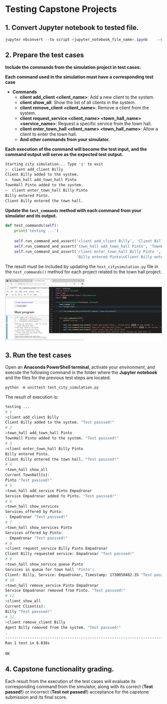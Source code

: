 # Testing Capstone Projects

## 1. Convert Jupyter notebook to tested file.

```powershell
jupyter nbconvert --to script <jupyter_notebook_file_name>.ipynb	--output CitySimulation
```

## 2. Prepare the test cases

**Include the commands from the simulation project in test cases:**

**Each command used in the simulation must have a corresponding test case**

- **Commands**
  - **client add_client <client_name>**: Add a new client to the system.
  - **client show_all**: Show the list of all clients in the system.
  - **client remove_client <client_name>**: Remove a client from the system.
  - **client request_service <client_name> <town_hall_name> <service_name>**: Request a specific service from the town hall.
  - **client enter_town_hall <client_name> <town_hall_name>**: Allow a client to enter the town hall.
  - **And other commands from your simulator.**

**Each execution of the command will become the test input, and the command output will serve as the expected test output.**

```bash
Starting city simulation... Type 'q' to exit
>  client add_client Billy
Client Billy added to the system.
>  town_hall add_town_hall Pinto
TownHall Pinto added to the system.
>  client enter_town_hall Billy Pinto
Billy entered Pinto.
Client Billy entered the town hall.
```

**Update the `test_commands` method with each command from your simulator and its output.**

```python
def test_commands(self):
    print('testing ...')

    self.run_command_and_assert('client add_client Billy', 'Client Billy added to the system.')
    self.run_command_and_assert('town_hall add_town_hall Pinto', 'TownHall Pinto added to the system.')
    self.run_command_and_assert('client enter_town_hall Billy Pinto ', 
                                'Billy entered Pinto\nClient Billy entered the town hall.')
```



The result must be included by updating the `test_citysimulation.py` file in the `test_commands()` method for each project related to the town hall project.

![](img/03.png)

## 3. Run the test cases

Open an **Anaconda PowerShell terminal**, activate your *environment*, and execute the following command in the folder where the **Jupyter** **notebook** and the files for the previous test steps are located.

```powershell
python -m unittest test_city_simulation.py
```

The result of execution is:
```bash
testing ...
# 1
>client add_client Billy
Client Billy added to the system. "Test passsed!"
# 2
>town_hall add_town_hall Pinto
TownHall Pinto added to the system. "Test passsed!"
# 3
>client enter_town_hall Billy Pinto
Billy entered Pinto.
Client Billy entered the town hall. "Test passsed!"
# 4
>town_hall show_all
Current TownHall(s):
Pinto "Test passsed!"
# 5
>town_hall add_service Pinto Empadronar
Service Empadronar added to Pinto. "Test passsed!"
# 6
>town_hall show_services
Services offered by Pinto:
- Empadronar "Test passsed!"
# 7
>town_hall show_services Pinto
Services offered by Pinto:
- Empadronar "Test passsed!"
# 8
>client request_service Billy Pinto Empadronar
Client Billy requested service: Empadronar "Test passsed!"
# 9
>town_hall show_service_queue Pinto
Services in queue for town hall 'Pinto':
Client: Billy, Service: Empadronar, Timestamp: 1730050482.35 "Test passsed!"
# 10
>town_hall remove_service Pinto Empadronar
Service Empadronar removed from Pinto. "Test passsed!"
# 11
>client show_all
Current Client(s):
Billy "Test passsed!"
# 12
>client remove_client Billy
Agent Billy removed from the system. "Test passsed!"
.
----------------------------------------------------------------------
Ran 1 test in 0.038s

OK
```

## 4. Capstone functionality grading.

Each result from the execution of the test cases will evaluate its corresponding command from the simulator, along with its correct (**Test passed!**) or incorrect (**Test not passed!**) acceptance for the capstone submission and its final score.